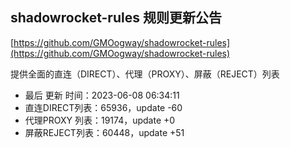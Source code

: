 ## shadowrocket-rules 规则更新公告

[https://github.com/GMOogway/shadowrocket-rules](https://github.com/GMOogway/shadowrocket-rules)

提供全面的直连（DIRECT）、代理（PROXY）、屏蔽（REJECT）列表
- 最后 更新 时间：2023-06-08 06:34:11
- 直连DIRECT列表：65936，update -60
- 代理PROXY 列表：19174，update +0
- 屏蔽REJECT列表：60448，update +51